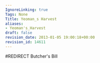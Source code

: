 ```yaml
---
IgnoreLinking: true
Tags: None
Title: Yeoman_s Harvest
aliases:
- Yeoman's_Harvest
draft: false
revision_date: 2013-01-05 19:00:18+00:00
revision_id: 14611
---
```


#REDIRECT Butcher's Bill